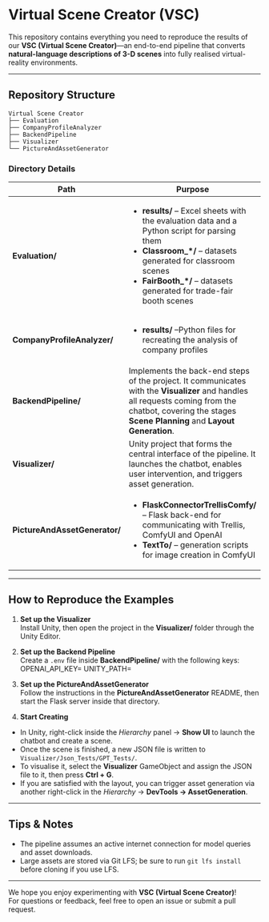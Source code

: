 # Virtual Scene Creator (VSC)

This repository contains everything you need to reproduce the results of our **VSC (Virtual Scene Creator)**—an end-to-end pipeline that converts **natural-language descriptions of 3-D scenes** into fully realised virtual-reality environments.

---

## Repository Structure
```
Virtual Scene Creator
├── Evaluation
├── CompanyProfileAnalyzer 
├── BackendPipeline 
├── Visualizer
└── PictureAndAssetGenerator
```


### Directory Details

| Path | Purpose |
|------|---------|
| **Evaluation/** | <ul><li>**results/** – Excel sheets with the evaluation data and a Python script for parsing them</li><li>**Classroom_*/** – datasets generated for classroom scenes</li><li>**FairBooth_*/** – datasets generated for trade-fair booth scenes</li></ul> |
| **CompanyProfileAnalyzer/** | <ul><li>**results/** –Python files for recreating the analysis of company profiles</li></ul> |
| **BackendPipeline/** | Implements the back-end steps of the project. It communicates with the **Visualizer** and handles all requests coming from the chatbot, covering the stages **Scene Planning** and **Layout Generation**. |
| **Visualizer/** | Unity project that forms the central interface of the pipeline. It launches the chatbot, enables user intervention, and triggers asset generation. |
| **PictureAndAssetGenerator/** | <ul><li>**FlaskConnectorTrellisComfy/** – Flask back-end for communicating with Trellis, ComfyUI and OpenAI</li><li>**TextTo/** – generation scripts for image creation in ComfyUI</li></ul> |

---

## How to Reproduce the Examples

1. **Set up the Visualizer**  
   Install Unity, then open the project in the **Visualizer/** folder through the Unity Editor.

2. **Set up the Backend Pipeline**  
   Create a `.env` file inside **BackendPipeline/** with the following keys: 
     OPENAI_API_KEY=<your-OpenAI-API-key>
     UNITY_PATH=<absolute-path-to-Visualizer>

3. **Set up the PictureAndAssetGenerator**  
Follow the instructions in the **PictureAndAssetGenerator** README, then start the Flask server inside that directory.

4. **Start Creating**  
* In Unity, right-click inside the *Hierarchy* panel → **Show UI** to launch the chatbot and create a scene.  
* Once the scene is finished, a new JSON file is written to `Visualizer/Json_Tests/GPT_Tests/`.  
* To visualise it, select the **Visualizer** GameObject and assign the JSON file to it, then press **Ctrl + G**.  
* If you are satisfied with the layout, you can trigger asset generation via another right-click in the *Hierarchy* → **DevTools → AssetGeneration**.

---

## Tips & Notes
* The pipeline assumes an active internet connection for model queries and asset downloads.  
* Large assets are stored via Git LFS; be sure to run `git lfs install` before cloning if you use LFS.

---

We hope you enjoy experimenting with **VSC (Virtual Scene Creator)**!  
For questions or feedback, feel free to open an issue or submit a pull request.

